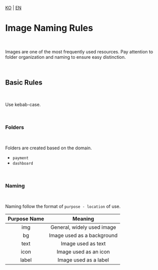 [KO](./image_ko.md) | [EN](./image_en.md)

# Image Naming Rules

<br>

Images are one of the most frequently used resources. Pay attention to folder organization and naming to ensure easy distinction.

<br>

## Basic Rules

<br>

Use kebab-case.

<br>

### Folders

<br>

Folders are created based on the domain.

-   `payment`
-   `dashboard`

<br>

### Naming

<br>

Naming follow the format of `purpose - location` of use.

| Purpose Name |                Meaning                 |
| :-------: | :---------------------------------: |
|    img    | General, widely used image |
|    bg     |      Image used as a background       |
|   text    |      Image used as text       |
|   icon    |     Image used as an icon      |
|   label   |       Image used as a label        |
